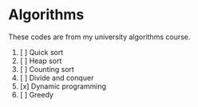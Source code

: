 # Algorithms
These codes are from my university algorithms course.

1. [ ] Quick sort
2. [ ] Heap sort
3. [ ] Counting sort
4. [ ] Divide and conquer
5. [x] Dynamic programming
6. [ ] Greedy
